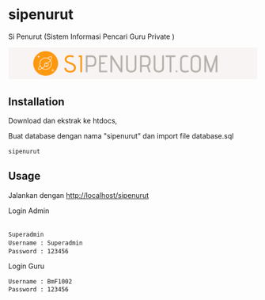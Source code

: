 # sipenurut

Si Penurut (Sistem Informasi Pencari Guru Private )

![Repo_List](assets/users/images/home/SiPenurut.png)

## Installation

Download dan ekstrak ke htdocs,

Buat database dengan nama "sipenurut" dan import file database.sql

```bash
sipenurut
```

## Usage

Jalankan dengan [http://localhost/sipenurut](http://localhost/sipenurut)

Login Admin
```bash

Superadmin
Username : Superadmin
Password : 123456
```

Login Guru
```
Username : BmF1002
Password : 123456
```
